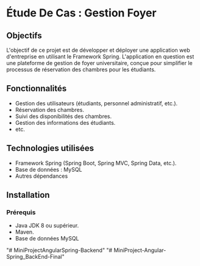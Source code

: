 # Étude De Cas : Gestion Foyer

## Objectifs

L'objectif de ce projet est de développer et déployer une application web d'entreprise en utilisant le Framework Spring. L'application en question est une plateforme de gestion de foyer universitaire, conçue pour simplifier le processus de réservation des chambres pour les étudiants.

## Fonctionnalités

- Gestion des utilisateurs (étudiants, personnel administratif, etc.).
- Réservation des chambres.
- Suivi des disponibilités des chambres.
- Gestion des informations des étudiants.
- etc.

## Technologies utilisées

- Framework Spring (Spring Boot, Spring MVC, Spring Data, etc.).
- Base de données : MySQL
- Autres dépendances  

## Installation

### Prérequis

- Java JDK 8 ou supérieur.
- Maven.
- Base de données MySQL

"# MiniProjectAngularSpring-Backend" 
"# MiniProject-Angular-Spring_BackEnd-Final" 
